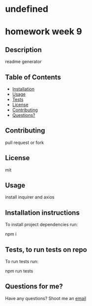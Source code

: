 # undefined

# homework week 9 
  ## Description
  readme generator 
  ## Table of Contents
  * [Installation](#installation)
  * [Usage](#usage)
  * [Tests](#tests)
  * [License](#license)
  * [Contributing](#contributing)
  * [Questions?](#questions)
  
  ## Contributing
  pull request or fork

  ## License
  mit 
  
  ## Usage
  install inquirer and axios
  
  ## Installation instructions
  To install project dependencies run:
  
  npm i
  
  ## Tests, to run tests on repo
  To run tests run:
  
  npm run tests
  
 
  ## Questions for me?
  Have any questions? Shoot me an [email](nbjohnson@gmail.com)